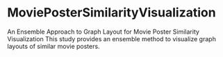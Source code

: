 # MoviePosterSimilarityVisualization
An Ensemble Approach to Graph Layout for Movie Poster Similarity Visualization
This study provides an ensemble method to visualize graph layouts of similar movie posters. 


